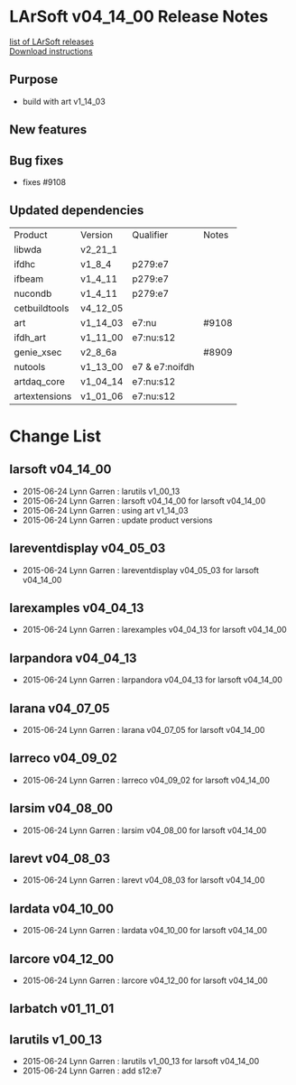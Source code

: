 # LArSoft v04_14_00 Release Notes



[list of LArSoft releases](LArSoft_release_list)  
[Download instructions](https://scisoft.fnal.gov/scisoft/bundles/larsoft/v04_14_00/larsoft-v04_14_00.html)

## Purpose

-   build with art v1_14_03

## New features

## Bug fixes

-   fixes \#9108

## Updated dependencies

|               |          |                |        |
|---------------|----------|----------------|--------|
| Product       | Version  | Qualifier      | Notes  |
| libwda        | v2_21_1  |                |        |
| ifdhc         | v1_8_4  | p279:e7        |        |
| ifbeam        | v1_4_11 | p279:e7        |        |
| nucondb       | v1_4_11 | p279:e7        |        |
| cetbuildtools | v4_12_05 |                |        |
| art           | v1_14_03 | e7:nu          | \#9108 |
| ifdh_art      | v1_11_00 | e7:nu:s12      |        |
| genie_xsec    | v2_8_6a |                | \#8909 |
| nutools       | v1_13_00 | e7 & e7:noifdh |        |
| artdaq_core   | v1_04_14 | e7:nu:s12      |        |
| artextensions | v1_01_06 | e7:nu:s12      |        |

# Change List

## larsoft v04_14_00

-   2015-06-24 Lynn Garren : larutils v1_00_13
-   2015-06-24 Lynn Garren : larsoft v04_14_00 for larsoft v04_14_00
-   2015-06-24 Lynn Garren : using art v1_14_03
-   2015-06-24 Lynn Garren : update product versions

## lareventdisplay v04_05_03

-   2015-06-24 Lynn Garren : lareventdisplay v04_05_03 for larsoft v04_14_00

## larexamples v04_04_13

-   2015-06-24 Lynn Garren : larexamples v04_04_13 for larsoft v04_14_00

## larpandora v04_04_13

-   2015-06-24 Lynn Garren : larpandora v04_04_13 for larsoft v04_14_00

## larana v04_07_05

-   2015-06-24 Lynn Garren : larana v04_07_05 for larsoft v04_14_00

## larreco v04_09_02

-   2015-06-24 Lynn Garren : larreco v04_09_02 for larsoft v04_14_00

## larsim v04_08_00

-   2015-06-24 Lynn Garren : larsim v04_08_00 for larsoft v04_14_00

## larevt v04_08_03

-   2015-06-24 Lynn Garren : larevt v04_08_03 for larsoft v04_14_00

## lardata v04_10_00

-   2015-06-24 Lynn Garren : lardata v04_10_00 for larsoft v04_14_00

## larcore v04_12_00

-   2015-06-24 Lynn Garren : larcore v04_12_00 for larsoft v04_14_00

## larbatch v01_11_01

## larutils v1_00_13

-   2015-06-24 Lynn Garren : larutils v1_00_13 for larsoft v04_14_00
-   2015-06-24 Lynn Garren : add s12:e7
